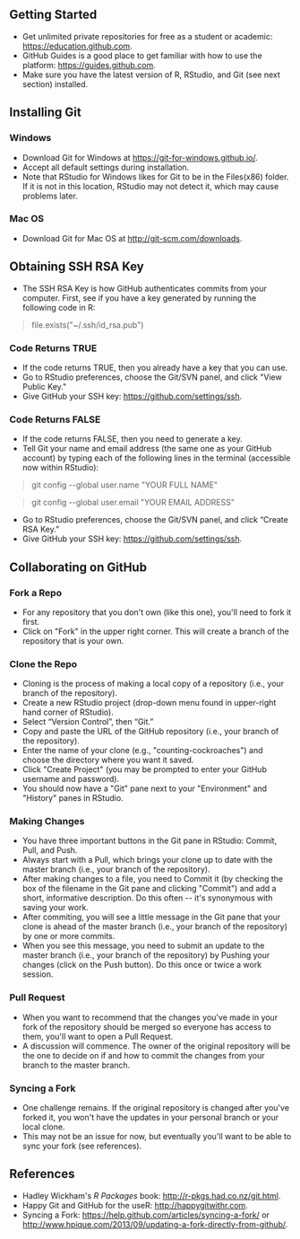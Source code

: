 ## Getting Started
* Get unlimited private repositories for free as a student or academic: https://education.github.com.
* GitHub Guides is a good place to get familiar with how to use the platform: https://guides.github.com.
* Make sure you have the latest version of R, RStudio, and Git (see next section) installed.

## Installing Git
### Windows
* Download Git for Windows at https://git-for-windows.github.io/.
* Accept all default settings during installation.
* Note that RStudio for Windows likes for Git to be in the Files(x86) folder. If it is not in this location, RStudio may not detect it, which may cause problems later.

### Mac OS
* Download Git for Mac OS at http://git-scm.com/downloads.

## Obtaining SSH RSA Key
* The SSH RSA Key is how GitHub authenticates commits from your computer. First, see if you have a key generated by running the following code in R:

> file.exists("~/.ssh/id_rsa.pub")

### Code Returns TRUE
* If the code returns TRUE, then you already have a key that you can use.
* Go to RStudio preferences, choose the Git/SVN panel, and click "View Public Key."
* Give GitHub your SSH key: https://github.com/settings/ssh.

### Code Returns FALSE
* If the code returns FALSE, then you need to generate a key.
* Tell Git your name and email address (the same one as your GitHub account) by typing each of the following lines in the terminal (accessible now within RStudio):

> git config --global user.name "YOUR FULL NAME"

> git config --global user.email "YOUR EMAIL ADDRESS"

* Go to RStudio preferences, choose the Git/SVN panel, and click “Create RSA Key.”
* Give GitHub your SSH key: https://github.com/settings/ssh.

## Collaborating on GitHub
### Fork a Repo
* For any repository that you don't own (like this one), you'll need to fork it first.
* Click on "Fork" in the upper right corner. This will create a branch of the repository that is your own.

### Clone the Repo
* Cloning is the process of making a local copy of a repository (i.e., your branch of the repository).
* Create a new RStudio project (drop-down menu found in upper-right hand corner of RStudio).
* Select “Version Control”, then “Git.”
* Copy and paste the URL of the GitHub repository (i.e., your branch of the repository).
* Enter the name of your clone (e.g., "counting-cockroaches") and choose the directory where you want it saved.
* Click "Create Project" (you may be prompted to enter your GitHub username and password).
* You should now have a "Git" pane next to your "Environment" and "History" panes in RStudio.

### Making Changes
* You have three important buttons in the Git pane in RStudio: Commit, Pull, and Push.
* Always start with a Pull, which brings your clone up to date with the master branch (i.e., your branch of the repository).
* After making changes to a file, you need to Commit it (by checking the box of the filename in the Git pane and clicking "Commit") and add a short, informative description. Do this often -- it's synonymous with saving your work.
* After commiting, you will see a little message in the Git pane that your clone is ahead of the master branch (i.e., your branch of the repository) by one or more commits.
* When you see this message, you need to submit an update to the master branch (i.e., your branch of the repository) by Pushing your changes (click on the Push button). Do this once or twice a work session.

### Pull Request
* When you want to recommend that the changes you've made in your fork of the repository should be merged so everyone has access to them, you'll want to open a Pull Request.
* A discussion will commence. The owner of the original repository will be the one to decide on if and how to commit the changes from your branch to the master branch.

### Syncing a Fork
* One challenge remains. If the original repository is changed after you've forked it, you won't have the updates in your personal branch or your local clone.
* This may not be an issue for now, but eventually you'll want to be able to sync your fork (see references).

## References
* Hadley Wickham's *R Packages* book: http://r-pkgs.had.co.nz/git.html.
* Happy Git and GitHub for the useR: http://happygitwithr.com.
* Syncing a Fork: https://help.github.com/articles/syncing-a-fork/ or http://www.hpique.com/2013/09/updating-a-fork-directly-from-github/.
